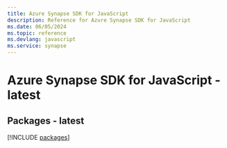 ```yaml
---
title: Azure Synapse SDK for JavaScript
description: Reference for Azure Synapse SDK for JavaScript
ms.date: 06/05/2024
ms.topic: reference
ms.devlang: javascript
ms.service: synapse
---
```

# Azure Synapse SDK for JavaScript - latest
## Packages - latest
[!INCLUDE [packages](synapse-index.md)]